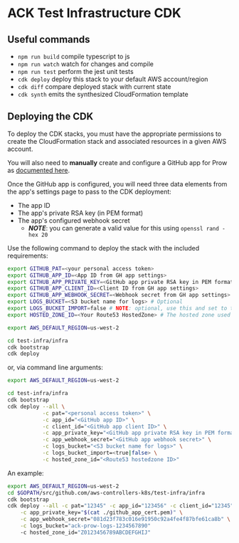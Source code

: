 # ACK Test Infrastructure CDK

## Useful commands

 * `npm run build`   compile typescript to js
 * `npm run watch`   watch for changes and compile
 * `npm run test`    perform the jest unit tests
 * `cdk deploy`      deploy this stack to your default AWS account/region
 * `cdk diff`        compare deployed stack with current state
 * `cdk synth`       emits the synthesized CloudFormation template

## Deploying the CDK
To deploy the CDK stacks, you must have the appropriate permissions to create
the CloudFormation stack and associated resources in a given AWS account.

You will also need to **manually** create and configure a GitHub app for Prow as [documented here](https://github.com/kubernetes-sigs/prow/blob/main/site/content/en/docs/getting-started-deploy.md#github-app).

Once the GitHub app is configured, you will need three data elements from the app's settings page to pass to the CDK deployment:

- The app ID
- The app's private RSA key (in PEM format)
- The app's configured webhook secret
  - **_NOTE_**: you can generate a valid value for this using `openssl rand -hex 20`

Use the following command to deploy the stack with the included requirements:
```bash
export GITHUB_PAT=<your personal access token>
export GITHUB_APP_ID=<App ID from GH app settings>
export GITHUB_APP_PRIVATE_KEY=<GitHub app private RSA key in PEM format>
export GITHUB_APP_CLIENT_ID=<Client ID from GH app settings>
export GITHUB_APP_WEBHOOK_SECRET=<Webhook secret from GH app settings>
export LOGS_BUCKET=<S3 bucket name for logs> # Optional
export LOGS_BUCKET_IMPORT=false # NOTE: optional, use this and set to true if you want to import an existing bucket
export HOSTED_ZONE_ID=<Your Route53 HostedZone> # The hosted zone used for your cluster ingress domain

export AWS_DEFAULT_REGION=us-west-2

cd test-infra/infra
cdk bootstrap
cdk deploy
```

or, via command line arguments:
```bash
export AWS_DEFAULT_REGION=us-west-2

cd test-infra/infra
cdk bootstrap
cdk deploy --all \
           -c pat="<personal access token>" \
           -c app_id="<GitHub app ID>" \
           -c client_id="<GitHub app client ID>" \
           -c app_private_key="<GitHub app private RSA key in PEM format>" \
           -c app_webhook_secret="<GitHub app webhook secret>" \
           -c logs_bucket="<S3 bucket name for logs>" \
           -c logs_bucket_import=<true|false> \
           -c hosted_zone_id="<Route53 hostedzone ID>"
```

An example:
```bash
export AWS_DEFAULT_REGION=us-west-2
cd $GOPATH/src/github.com/aws-controllers-k8s/test-infra/infra
cdk bootstrap
cdk deploy --all -c pat="12345" -c app_id="123456" -c client_id="12345" \
    -c app_private_key="$(cat ./github_app_cert.pem)" \
    -c app_webhook_secret="081d23f783c016e91950c92a4fe4f87bfe61ca8b" \
    -c logs_bucket="ack-prow-logs-1234567890"
    -c hosted_zone_id="Z0123456789ABCDEFGHIJ"
```